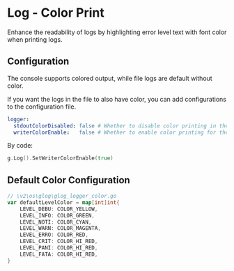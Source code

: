 # Log - Color Print

Enhance the readability of logs by highlighting error level text with font color when printing logs.

## Configuration

The console supports colored output, while file logs are default without color.

If you want the logs in the file to also have color, you can add configurations to the configuration file.

```yaml
logger:
  stdoutColorDisabled: false # Whether to disable color printing in the terminal. Default is no, indicating color output in the terminal is enabled.
  writerColorEnable:   false # Whether to enable color printing for the Writer. Default is no, indicating no color output to the custom Writer or file.
```

By code:

```go
g.Log().SetWriterColorEnable(true)
```

## Default Color Configuration

```go
// \v2\os\glog\glog_logger_color.go
var defaultLevelColor = map[int]int{
    LEVEL_DEBU: COLOR_YELLOW,
    LEVEL_INFO: COLOR_GREEN,
    LEVEL_NOTI: COLOR_CYAN,
    LEVEL_WARN: COLOR_MAGENTA,
    LEVEL_ERRO: COLOR_RED,
    LEVEL_CRIT: COLOR_HI_RED,
    LEVEL_PANI: COLOR_HI_RED,
    LEVEL_FATA: COLOR_HI_RED,
}
```

